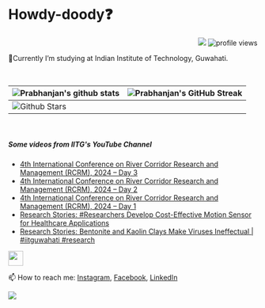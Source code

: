 <h1> Howdy-doody❓  </h1>
<p align='center'>
</p>
<p align="right">
  <img src="https://img.shields.io/github/forks/prabhanjan-jadhav/prabhanjan-jadhav?style=social"></img>
  <img src="https://gpvc.arturio.dev/prabhanjan-jadhav" alt="profile views">
</p>


🏫Currently I’m studying at Indian Institute of Technology, Guwahati. 


<br>

| ![Prabhanjan's github stats](https://github-readme-stats.vercel.app/api?username=prabhanjan-jadhav&show_icons=true&theme=tokyonight) | ![Prabhanjan's GitHub Streak](https://github-readme-streak-stats.herokuapp.com/?user=prabhanjan-jadhav&theme=tokyonight) |
| --- | --- |
| ![Github Stars](https://github-readme-stats.vercel.app/api?username=prabhanjan-jadhav&show_icons=true&locale=en&count_private=true&hide_rank=true&custom_title=My%20GitHub%20Stats&disable_animations=true&theme=tokyonight)

<br>


##### Some videos from IITG's YouTube Channel
<!-- YOUTUBE-VIDEOS-LIST:START -->
- [4th International Conference on River Corridor Research and Management &lpar;RCRM&rpar;, 2024 – Day 3](https://www.youtube.com/watch?v=YNBKCkMfSAw)
- [4th International Conference on River Corridor Research and Management &lpar;RCRM&rpar;, 2024 – Day 2](https://www.youtube.com/watch?v=ArZLLH_p_yM)
- [4th International Conference on River Corridor Research and Management &lpar;RCRM&rpar;, 2024 – Day 1](https://www.youtube.com/watch?v=w_kBVQluBJQ)
- [Research Stories: #Researchers Develop Cost-Effective Motion Sensor for Healthcare Applications](https://www.youtube.com/watch?v=eB5Es8ufBQo)
- [Research Stories: Bentonite and Kaolin Clays Make Viruses Ineffectual | #iitguwahati #research](https://www.youtube.com/watch?v=4LBVtBE8CEg)
<!-- YOUTUBE-VIDEOS-LIST:END -->
<p align="left">
<img src = "https://raw.githubusercontent.com/MartinHeinz/MartinHeinz/master/wave.gif" width = 30px>
</p>

📫 How to reach me: [Instagram](https://www.instagram.com/prabhanjanjadhav273/), [Facebook](https://www.facebook.com/profile.php?id=100075065617822), [LinkedIn](https://www.linkedin.com/in/prabhanjan-jadhav-18a176224/)

<p align="left">
  <img src="https://capsule-render.vercel.app/api?type=waving&color=gradient&height=60&section=footer&width=100"/>
</p>
<!--
**prabhanjan-jadhav/prabhanjan-jadhav** is a ✨ _special_ ✨ repository because its `README.md` (this file) appears on your GitHub profile.
